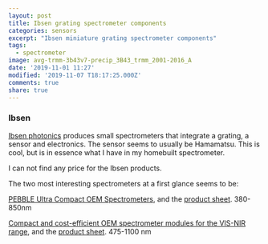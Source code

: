 ```yaml
---
layout: post
title: Ibsen grating spectrometer components
categories: sensors
excerpt: "Ibsen miniature grating spectrometer components"
tags:
  - spectrometer
image: avg-trmm-3b43v7-precip_3B43_trmm_2001-2016_A
date: '2019-11-01 11:27'
modified: '2019-11-07 T18:17:25.000Z'
comments: true
share: true
---
```


### Ibsen

[Ibsen photonics](https://ibsen.com) produces small spectrometers that integrate a grating, a sensor and electronics. The sensor seems to usually be Hamamatsu. This is cool, but is in essence what I have in my homebuilt spectrometer.

I can not find any price for the Ibsen products.

The two most interesting spectrometers at a first glance seems to be:

[PEBBLE Ultra Compact OEM Spectrometers](https://ibsen.com/products/oem-spectrometers/pebble-spectrometers/), and the [product sheet](https://ibsen.com/wp-content/uploads/Ibsen-Product-Sheets-PEBBLE-VIS.pdf). 380-850nm

[Compact and cost-efficient OEM spectrometer modules for the VIS-NIR range](https://ibsen.com/products/oem-spectrometers/freedom-spectrometers/freedom-vis-nir/), and the [product sheet](https://ibsen.com/wp-content/uploads/Ibsen-Product-Sheets-FREEDOM-VIS-NIR.pdf). 475-1100 nm

